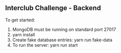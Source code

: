 ## Interclub Challenge - Backend

To get started:
1. MongoDB must be running on standard port 27017
2. yarn install
3. Create fake database entries: yarn run fake-data
4. To run the server: yarn run start
